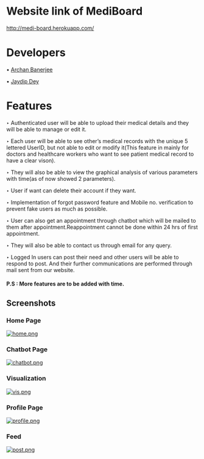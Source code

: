 
# Website link of MediBoard
http://medi-board.herokuapp.com/

# Developers
• [Archan Banerjee](https://github.com/ArchanJS)

• [Jaydip Dey](https://github.com/jaydip1235)

# Features
‣ Authenticated user will be able to upload their medical details and they will be able to manage or edit it.


‣ Each user will be able to see other’s medical records with the unique 5 lettered UserID, but not able to edit or modify it(This feature in mainly for doctors and healthcare workers who want to see patient medical record to have a clear vison).


‣ They will also be able to view the graphical analysis of various parameters with time(as of now showed 2 parameters).


‣ User if want can delete their account if they want.


‣ Implementation of forgot password feature and Mobile no. verification to prevent fake users as much as possible.


‣ User can also get an appointment through chatbot which will be mailed to them after appointment.Reappointment cannot be done within 24 hrs of first appointment.


‣ They will also be able to contact us through email for any query.


‣ Logged In users can post their need and other users will be able to respond to post.
And their further communications are performed through mail sent from our website.
 
 #### P.S : More features are to be added with time.

 ## Screenshots

 ### Home Page
 [![home.png](https://i.postimg.cc/wT337wXD/home.png)](https://postimg.cc/VdQzhBHN)

 ### Chatbot Page
 [![chatbot.png](https://i.postimg.cc/9XKwPPgZ/chatbot.png)](https://postimg.cc/dDR0wCYV)

### Visualization
[![vis.png](https://i.postimg.cc/0jkPRyfp/vis.png)](https://postimg.cc/dkxzGvg1)

### Profile Page
[![profile.png](https://i.postimg.cc/XvYPbySN/profile.png)](https://postimg.cc/ts8kdJ48)

### Feed
[![post.png](https://i.postimg.cc/Ss7YfjR8/post.png)](https://postimg.cc/VrvNYfjL)
